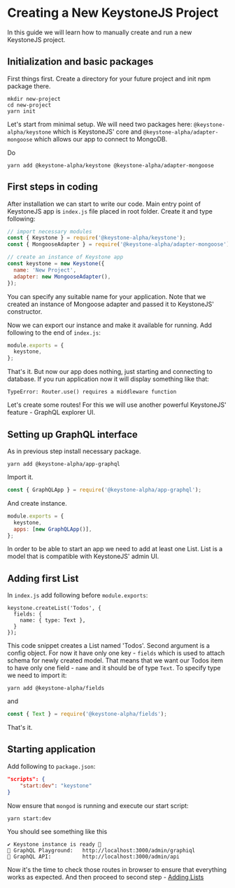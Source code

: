 <!--[meta]
section: guides
title: Creating a New KeystoneJS Project
subSection: setup
order: 1
[meta]-->

# Creating a New KeystoneJS Project

In this guide we will learn how to manually create and run a new KeystoneJS project.

## Initialization and basic packages

First things first. Create a directory for your future project and init npm package there.

```
mkdir new-project
cd new-project
yarn init
```

Let's start from minimal setup. We will need two packages here:
`@keystone-alpha/keystone` which is KeystoneJS' core and `@keystone-alpha/adapter-mongoose` which allows our app to connect to MongoDB.

Do

```
yarn add @keystone-alpha/keystone @keystone-alpha/adapter-mongoose
```

## First steps in coding

After installation we can start to write our code. Main entry point of KeystoneJS app is `index.js` file placed in root folder. Create it and type following:

```javascript
// import necessary modules
const { Keystone } = require('@keystone-alpha/keystone');
const { MongooseAdapter } = require('@keystone-alpha/adapter-mongoose');

// create an instance of Keystone app
const keystone = new Keystone({
  name: 'New Project',
  adapter: new MongooseAdapter(),
});
```

You can specify any suitable name for your application. Note that we created an instance of Mongoose adapter and passed it to KeystoneJS' constructor.

Now we can export our instance and make it available for running. Add following to the end of `index.js`:

```javascript
module.exports = {
  keystone,
};
```

That's it. But now our app does nothing, just starting and connecting to database. If you run application now it will display something like that:

```
TypeError: Router.use() requires a middleware function
```

Let's create some routes! For this we will use another powerful KeystoneJS' feature - GraphQL explorer UI.

## Setting up GraphQL interface

As in previous step install necessary package.

```
yarn add @keystone-alpha/app-graphql
```

Import it.

```javascript
const { GraphQLApp } = require('@keystone-alpha/app-graphql');
```

And create instance.

```javascript
module.exports = {
  keystone,
  apps: [new GraphQLApp()],
};
```

In order to be able to start an app we need to add at least one List. List is a model that is compatible with KeystoneJS' admin UI.

## Adding first List

In `index.js` add following before `module.exports`:

```
keystone.createList('Todos', {
  fields: {
    name: { type: Text },
  }
});
```

This code snippet creates a List named 'Todos'. Second argument is a config object.
For now it have only one key - `fields` which is used to attach schema for newly created model.
That means that we want our Todos item to have only one field - `name` and it should be of type `Text`. To specify type we need to import it:

```
yarn add @keystone-alpha/fields
```

and

```javascript
const { Text } = require('@keystone-alpha/fields');
```

That's it.

## Starting application

Add following to `package.json`:

```json
"scripts": {
	"start:dev": "keystone"
}
```

Now ensure that `mongod` is running and execute our start script:

```
yarn start:dev
```

You should see something like this

```
✔ Keystone instance is ready 🚀
🔗 GraphQL Playground:   http://localhost:3000/admin/graphiql
🔗 GraphQL API:          http://localhost:3000/admin/api
```

Now it's the time to check those routes in browser to ensure that everything works as expected. And then proceed to second step - [Adding Lists](https://v5.keystonejs.com/guides/add-lists)
